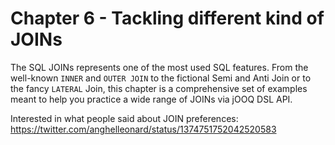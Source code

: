 # Chapter 6 - Tackling different kind of JOINs

The SQL JOINs represents one of the most used SQL features. From the well-known `INNER` and `OUTER JOIN` to the fictional Semi and Anti Join or to the fancy `LATERAL` Join, this chapter is a comprehensive set of examples meant to help you practice a wide range of JOINs via jOOQ DSL API. 

Interested in what people said about JOIN preferences:
https://twitter.com/anghelleonard/status/1374751752042520583
